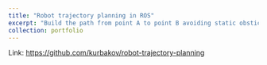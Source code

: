 ```yaml
---
title: "Robot trajectory planning in ROS"
excerpt: "Build the path from point A to point B avoiding static obsticles in ROS<br/><img src='/images/500x300.png'>"
collection: portfolio
---
```


Link: https://github.com/kurbakov/robot-trajectory-planning

